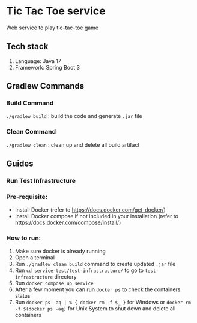 # Tic Tac Toe service
Web service to play tic-tac-toe game

## Tech stack
1. Language: Java 17
2. Framework: Spring Boot 3

## Gradlew Commands
### Build Command
`./gradlew build` : build the code and generate `.jar` file

### Clean Command
`./gradlew clean` : clean up and delete all build artifact

## Guides

### Run Test Infrastructure

### Pre-requisite:
- Install Docker (refer to https://docs.docker.com/get-docker/)
- Install Docker compose if not included in your installation (refer to https://docs.docker.com/compose/install/)

### How to run:
1. Make sure docker is already running
2. Open a terminal
3. Run `./gradlew clean build` command to create updated `.jar` file
4. Run `cd service-test/test-infrastructure/` to go to `test-infrastructure` directory
5. Run `docker compose up service`
6. After a few moment you can run `docker ps` to check the containers status
7. Run `docker ps -aq | % { docker rm -f $_ }` for Windows or `docker rm -f $(docker ps -aq)` for Unix System to shut down and delete all containers
